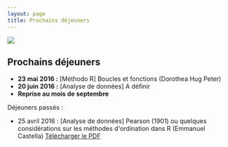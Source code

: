 ```yaml
---
layout: page
title: Prochains déjeuners
---
```

![](http://www.phdcomics.com/comics/archive/phd112107s.gif)
  
## Prochains déjeuners

* **23 mai 2016 :** [Méthodo R] Boucles et fonctions (Dorothea Hug Peter)
* **20 juin 2016 :** [Analyse de données] A définir
* **Reprise au mois de septembre**
  
  

Déjeuners passés :

* 25 avril 2016 : [Analyse de données] Pearson (1901) ou quelques considérations sur les méthodes d'ordination dans R (Emmanuel Castella) [Télécharger le PDF](/PDFs/2016Avril_EmmCastella_RCLUB-ordination.pdf)
